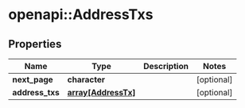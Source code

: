 # openapi::AddressTxs


## Properties
Name | Type | Description | Notes
------------ | ------------- | ------------- | -------------
**next_page** | **character** |  | [optional] 
**address_txs** | [**array[AddressTx]**](address_tx.md) |  | [optional] 


